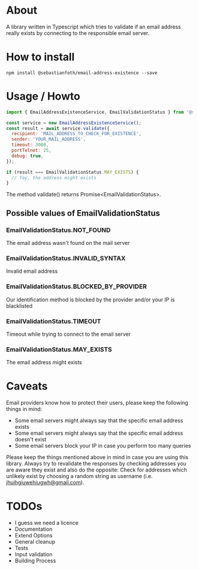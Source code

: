 # About
A library written in Typescript which tries to validate if an email address really exists by connecting to the responsible email server.

# How to install
```npm install @sebastianfoth/email-address-existence --save```

# Usage / Howto
```js
import { EmailAddressExistenceService, EmailValidationStatus } from '@sebastianfoth/email-address-existence';

const service = new EmailAddressExistenceService();
const result = await service.validate({
  recipient: 'MAIL_ADDRESS_TO_CHECK_FOR_EXISTENCE',
  sender: 'YOUR_MAIL_ADDRESS',
  timeout: 3000,
  portTelnet: 25,
  debug: true,
});

if (result === EmailValidationStatus.MAY_EXISTS) {
  // Yay, the address might exists
}
```

The method validate() returns Promise&lt;EmailValidationStatus&gt;.

## Possible values of EmailValidationStatus
### EmailValidationStatus.NOT_FOUND
The email address wasn't found on the mail server
### EmailValidationStatus.INVALID_SYNTAX
Invalid email address
### EmailValidationStatus.BLOCKED_BY_PROVIDER
Our identification method is blocked by the provider and/or your IP is blacklisted
### EmailValidationStatus.TIMEOUT
Timeout while trying to connect to the email server
### EmailValidationStatus.MAY_EXISTS
The email address might exists

# Caveats
Email providers know how to protect their users, please keep the following things in mind:
* Some email servers might always say that the specific email address exists
* Some email servers might always say that the specific email address doesn't exist
* Some email servers block your IP in case you perform too many queries

Please keep the things mentioned above in mind in case you are using this library. Always try to revalidate the responses by checking addresses you are aware they exist and also do the opposite: Check for addresses which unlikely exist by choosing a random string as username (i.e. jhuihgiuwehiugwh@gmail.com).

# TODOs
* I guess we need a licence
* Documentation
* Extend Options
* General cleanup
* Tests
* Input validation
* Building Process
